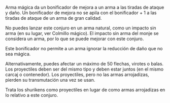 Arma mágica da un bonificador de mejora a un arma a las tiradas de ataque y daño. Un bonificador de mejora no se apila con el bonificador + 1 a las tiradas de ataque de un arma de gran calidad.

No puedes lanzar este conjuro en un arma natural, como un impacto sin arma (en su lugar, ver Colmillo mágico). El impacto sin arma del monje se considera un arma, por lo que se puede mejorar con este conjuro.

Este bonificador no permite a un arma ignorar la reducción de daño que no sea mágica.

Alternativamente, puedes afectar un máximo de 50 flechas, virotes o balas. Los proyectiles deben ser del mismo tipo y deben estar juntos (en el mismo carcaj o contenedor). Los proyectiles, pero no las armas arrojadizas, pierden su transmutación una vez se usan.

Trata los shurikens como proyectiles en lugar de como armas arrojadizas en lo relativo a este conjuro.

